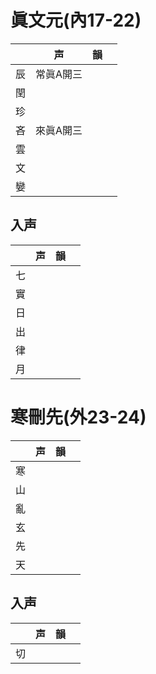 # 眞文元(內17-22)

|     | 声        | 韻  |     |
| --- | --------- | --- | --- |
| 辰  | 常眞A開三 |
| 閏  |
| 珍  |
| 吝  | 來眞A開三 |
| 雲  |
| 文  |
| 孌  |

## 入声

|     | 声  | 韻  |     |
| --- | --- | --- | --- |
| 七  |
| 實  |
| 日  |
| 出  |
| 律  |
| 月  |

# 寒刪先(外23-24)

|     | 声  | 韻  |     |
| --- | --- | --- | --- |
| 寒  |
| 山  |
| 亂  |
| 玄  |
| 先  |
| 天  |

## 入声

|     | 声  | 韻  |     |
| --- | --- | --- | --- |
| 切  |
